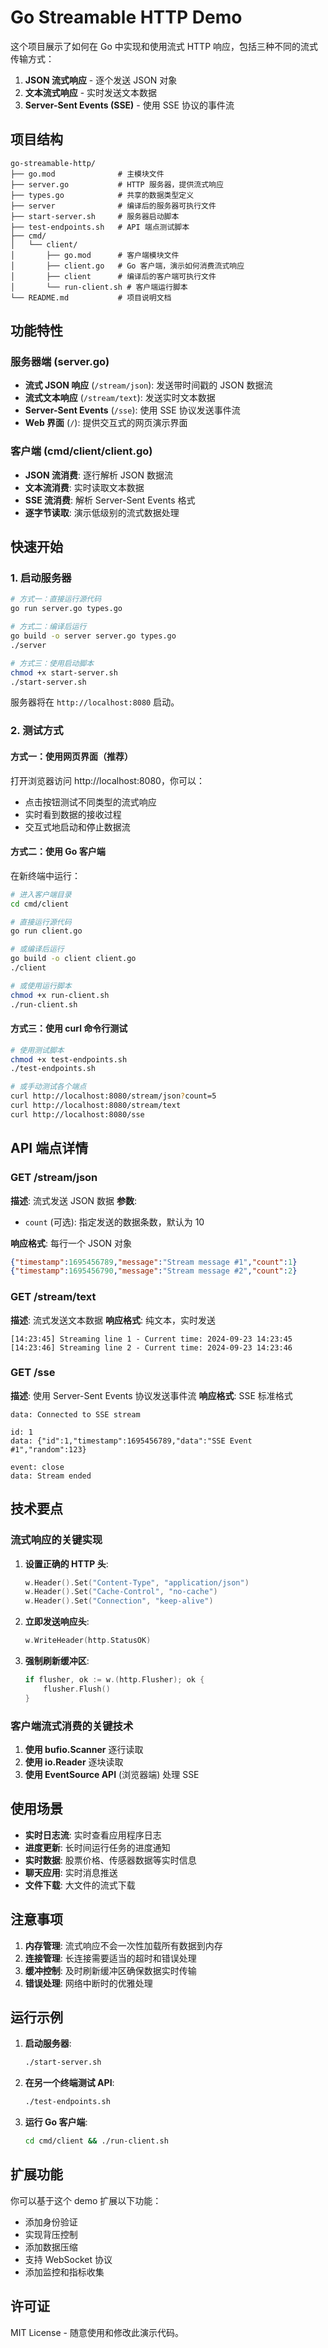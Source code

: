 # Go Streamable HTTP Demo

这个项目展示了如何在 Go 中实现和使用流式 HTTP 响应，包括三种不同的流式传输方式：

1. **JSON 流式响应** - 逐个发送 JSON 对象
2. **文本流式响应** - 实时发送文本数据  
3. **Server-Sent Events (SSE)** - 使用 SSE 协议的事件流

## 项目结构

```
go-streamable-http/
├── go.mod              # 主模块文件
├── server.go           # HTTP 服务器，提供流式响应
├── types.go            # 共享的数据类型定义
├── server              # 编译后的服务器可执行文件
├── start-server.sh     # 服务器启动脚本
├── test-endpoints.sh   # API 端点测试脚本
├── cmd/
│   └── client/
│       ├── go.mod      # 客户端模块文件
│       ├── client.go   # Go 客户端，演示如何消费流式响应
│       ├── client      # 编译后的客户端可执行文件
│       └── run-client.sh # 客户端运行脚本
└── README.md           # 项目说明文档
```

## 功能特性

### 服务器端 (server.go)
- **流式 JSON 响应** (`/stream/json`): 发送带时间戳的 JSON 数据流
- **流式文本响应** (`/stream/text`): 发送实时文本数据
- **Server-Sent Events** (`/sse`): 使用 SSE 协议发送事件流
- **Web 界面** (`/`): 提供交互式的网页演示界面

### 客户端 (cmd/client/client.go)
- **JSON 流消费**: 逐行解析 JSON 数据流
- **文本流消费**: 实时读取文本数据
- **SSE 流消费**: 解析 Server-Sent Events 格式
- **逐字节读取**: 演示低级别的流式数据处理

## 快速开始

### 1. 启动服务器

```bash
# 方式一：直接运行源代码
go run server.go types.go

# 方式二：编译后运行
go build -o server server.go types.go
./server

# 方式三：使用启动脚本
chmod +x start-server.sh
./start-server.sh
```

服务器将在 `http://localhost:8080` 启动。

### 2. 测试方式

#### 方式一：使用网页界面（推荐）
打开浏览器访问 http://localhost:8080，你可以：
- 点击按钮测试不同类型的流式响应
- 实时看到数据的接收过程
- 交互式地启动和停止数据流

#### 方式二：使用 Go 客户端
在新终端中运行：

```bash
# 进入客户端目录
cd cmd/client

# 直接运行源代码
go run client.go

# 或编译后运行
go build -o client client.go
./client

# 或使用运行脚本
chmod +x run-client.sh
./run-client.sh
```

#### 方式三：使用 curl 命令行测试

```bash
# 使用测试脚本
chmod +x test-endpoints.sh
./test-endpoints.sh

# 或手动测试各个端点
curl http://localhost:8080/stream/json?count=5
curl http://localhost:8080/stream/text
curl http://localhost:8080/sse
```

## API 端点详情

### GET /stream/json
**描述**: 流式发送 JSON 数据
**参数**: 
- `count` (可选): 指定发送的数据条数，默认为 10

**响应格式**: 每行一个 JSON 对象
```json
{"timestamp":1695456789,"message":"Stream message #1","count":1}
{"timestamp":1695456790,"message":"Stream message #2","count":2}
```

### GET /stream/text
**描述**: 流式发送文本数据
**响应格式**: 纯文本，实时发送
```
[14:23:45] Streaming line 1 - Current time: 2024-09-23 14:23:45
[14:23:46] Streaming line 2 - Current time: 2024-09-23 14:23:46
```

### GET /sse
**描述**: 使用 Server-Sent Events 协议发送事件流
**响应格式**: SSE 标准格式
```
data: Connected to SSE stream

id: 1
data: {"id":1,"timestamp":1695456789,"data":"SSE Event #1","random":123}

event: close
data: Stream ended
```

## 技术要点

### 流式响应的关键实现
1. **设置正确的 HTTP 头**:
   ```go
   w.Header().Set("Content-Type", "application/json")
   w.Header().Set("Cache-Control", "no-cache")
   w.Header().Set("Connection", "keep-alive")
   ```

2. **立即发送响应头**:
   ```go
   w.WriteHeader(http.StatusOK)
   ```

3. **强制刷新缓冲区**:
   ```go
   if flusher, ok := w.(http.Flusher); ok {
       flusher.Flush()
   }
   ```

### 客户端流式消费的关键技术
1. **使用 bufio.Scanner** 逐行读取
2. **使用 io.Reader** 逐块读取
3. **使用 EventSource API** (浏览器端) 处理 SSE

## 使用场景

- **实时日志流**: 实时查看应用程序日志
- **进度更新**: 长时间运行任务的进度通知
- **实时数据**: 股票价格、传感器数据等实时信息
- **聊天应用**: 实时消息推送
- **文件下载**: 大文件的流式下载

## 注意事项

1. **内存管理**: 流式响应不会一次性加载所有数据到内存
2. **连接管理**: 长连接需要适当的超时和错误处理
3. **缓冲控制**: 及时刷新缓冲区确保数据实时传输
4. **错误处理**: 网络中断时的优雅处理

## 运行示例

1. **启动服务器**:
   ```bash
   ./start-server.sh
   ```

2. **在另一个终端测试 API**:
   ```bash
   ./test-endpoints.sh
   ```

3. **运行 Go 客户端**:
   ```bash
   cd cmd/client && ./run-client.sh
   ```

## 扩展功能

你可以基于这个 demo 扩展以下功能：
- 添加身份验证
- 实现背压控制
- 添加数据压缩
- 支持 WebSocket 协议
- 添加监控和指标收集

## 许可证

MIT License - 随意使用和修改此演示代码。
